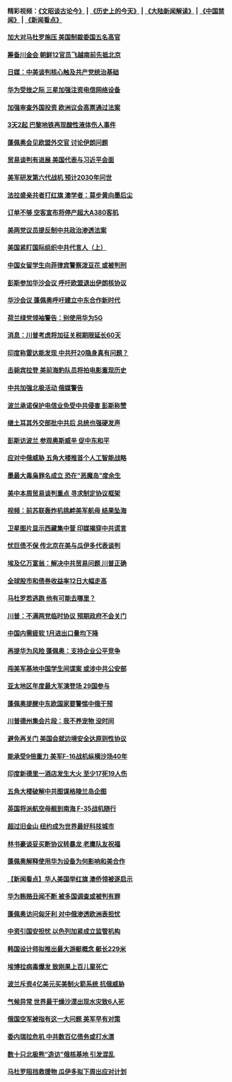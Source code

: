 #### 精彩视频：[《文昭谈古论今》](http://95.179.137.68/wenzhao) | [《历史上的今天》](http://95.179.137.68/today-in-history) | [《大陆新闻解读》](http://95.179.137.68/ntdtv-comedy) | [《中国禁闻》](http://95.179.137.68/ntdtv-news) | [《新闻看点》](http://95.179.137.68/news-insight) 

 #### [加大对马杜罗施压 美国制裁委国五名高官](../pages/nsc418/n11048312.md?t=02161312?t=02161237) 

#### [筹备川金会 朝鲜12官员飞越南前先抵北京](../pages/nsc418/n11048304.md?t=02161312?t=02161237) 

#### [日媒：中美谈判核心触及共产党统治基础](../pages/nsc418/n11048165.md?t=02161312?t=02161237) 

#### [华为受挫之际 三星加强注资电信网络设备](../pages/nsc418/n11047783.md?t=02161312?t=02161237) 

#### [加强审查外国投资 欧洲议会高票通过法案](../pages/nsc418/n11048074.md?t=02161312?t=02161237) 

#### [3天2起 巴黎地铁再现酸性液体伤人事件](../pages/nsc418/n11047974.md?t=02161312?t=02161237) 

#### [蓬佩奥会见欧盟外交官 讨论伊朗问题](../pages/nsc418/n11047592.md?t=02161312?t=02161237) 

#### [贸易谈判有进展 美国代表与习近平会面](../pages/nsc418/n11046943.md?t=02161312?t=02161237) 

#### [美军研发第六代战机 预计2030年问世](../pages/nsc418/n11046853.md?t=02161312?t=02161237) 

#### [法拉盛亲共者打红旗 澳学者：莫步黄向墨后尘](../pages/nsc418/n11044321.md?t=02161312?t=02161237) 

#### [订单不够 空客宣布将停产超大A380客机](../pages/nsc418/n11045504.md?t=02161312?t=02161237) 

#### [美两党议员提反制中共政治渗透法案](../pages/nsc418/n11045351.md?t=02161312?t=02161237) 

#### [美国紧盯国际组织中共代言人（上）](../pages/nsc418/n11042844.md?t=02161312?t=02161237) 

#### [中国女留学生向菲律宾警察泼豆花 或被判刑](../pages/nsc418/n11045199.md?t=02161312?t=02161237) 

#### [彭斯参加华沙会议 呼吁欧盟退出伊朗核协议](../pages/nsc418/n11045031.md?t=02161312?t=02161237) 

#### [华沙会议 蓬佩奥呼吁建立中东合作新时代](../pages/nsc418/n11044317.md?t=02161312?t=02161237) 

#### [荷兰绿党领袖警告：别使用华为5G](../pages/nsc418/n11042653.md?t=02161312?t=02161237) 

#### [消息：川普考虑将加征关税期限延长60天](../pages/nsc418/n11044512.md?t=02161312?t=02161237) 

#### [印度称雷达能发现 中共歼20隐身真有问题？](../pages/nsc418/n11044278.md?t=02161312?t=02161237) 

#### [击毙宾拉登 美前海豹队员将拍电影重现历史](../pages/nsc418/n11043977.md?t=02161312?t=02161237) 

#### [中共加强北极活动 俄媒警告](../pages/nsc418/n11042829.md?t=02161312?t=02161237) 

#### [波兰承诺保护电信业免受中共侵害 彭斯称赞](../pages/nsc418/n11042705.md?t=02161312?t=02161237) 

#### [继土耳其外交部批中共后 总统也强硬发声](../pages/nsc418/n11042777.md?t=02161312?t=02161237) 

#### [彭斯访波兰 参观奥斯威辛 促中东和平](../pages/nsc418/n11042477.md?t=02161312?t=02161237) 

#### [应对中俄威胁 五角大楼推首个人工智能战略](../pages/nsc418/n11042470.md?t=02161312?t=02161237) 

#### [墨最大毒枭罪名成立 恐在“恶魔岛”度余生](../pages/nsc418/n11042258.md?t=02161312?t=02161237) 

#### [美中本周贸易谈判重点 寻求制定协议框架](../pages/nsc418/n11041912.md?t=02161312?t=02161237) 

#### [视频：前苏联轰炸机挑衅美军航母 结果坠海](../pages/nsc418/n11041810.md?t=02161312?t=02161237) 

#### [卫星图片显示西藏集中营 印媒揭穿中共谎言](../pages/nsc418/n11041664.md?t=02161312?t=02161237) 

#### [忧巨债不保 传北京在美与瓜伊多代表谈判](../pages/nsc418/n11040772.md?t=02161312?t=02161237) 

#### [埃及亿万富翁：解决中共贸易问题 川普正确](../pages/nsc418/n11040351.md?t=02161312?t=02161237) 

#### [全球股市和债券收益率12日大幅走高](../pages/nsc418/n11040548.md?t=02161312?t=02161237) 

#### [马杜罗若逃跑 他有可能去哪里？](../pages/nsc418/n11040502.md?t=02161312?t=02161237) 

#### [川普：不满两党临时协议 预期政府不会关门](../pages/nsc418/n11040382.md?t=02161312?t=02161237) 

#### [中国内需疲软 1月进出口量均下降](../pages/nsc418/n11040021.md?t=02161312?t=02161237) 

#### [再提华为风险 蓬佩奥：支持企业公平竞争](../pages/nsc418/n11040198.md?t=02161312?t=02161237) 

#### [闯美军基地中国学生间谍案 或涉中共公安部](../pages/nsc418/n11040083.md?t=02161312?t=02161237) 

#### [亚太地区年度最大军演登场 29国参与](../pages/nsc418/n11039999.md?t=02161312?t=02161237) 

#### [蓬佩奥提醒中东欧国家要警惕中俄干预](../pages/nsc418/n11039745.md?t=02161312?t=02161237) 

#### [川普德州集会片段：我不养宠物 没时间](../pages/nsc418/n11039218.md?t=02161312?t=02161237) 

#### [避免再关门 美国会就边境安全达原则性协议](../pages/nsc418/n11039556.md?t=02161312?t=02161237) 

#### [能承受9倍重力 美军F-16战机纵横沙场40年](../pages/nsc418/n11039432.md?t=02161312?t=02161237) 

#### [印度新德里一酒店发生大火 至少17死19人伤](../pages/nsc418/n11039502.md?t=02161312?t=02161237) 

#### [五角大楼破解中共图谋格陵兰岛企图](../pages/nsc418/n11038368.md?t=02161312?t=02161237) 

#### [英国将派航空母舰到南海 F-35战机随行](../pages/nsc418/n11039035.md?t=02161312?t=02161237) 

#### [超过旧金山 纽约成为世界最好科技城市](../pages/nsc418/n11038537.md?t=02161312?t=02161237) 

#### [林书豪谈妥买断协议转暴龙 老鹰队友祝福](../pages/nsc418/n11038662.md?t=02161312?t=02161237) 

#### [蓬佩奥解释使用华为设备为何影响和美合作](../pages/nsc418/n11038282.md?t=02161312?t=02161237) 

#### [【新闻看点】华人美国举红旗 澳侨领被逐启示](../pages/nsc418/n11038210.md?t=02161312?t=02161237) 

#### [华为贿赂丑闻不断 被多国调查或被判有罪](../pages/nsc418/n11038028.md?t=02161312?t=02161237) 

#### [蓬佩奥访问匈牙利 对中俄渗透欧洲表担忧](../pages/nsc418/n11038057.md?t=02161312?t=02161237) 

#### [中资引国安担忧 以色列加紧成立监管机构](../pages/nsc418/n11037999.md?t=02161312?t=02161237) 

#### [韩国设计师拟推出最大游艇概念 艇长229米](../pages/nsc418/n11037905.md?t=02161312?t=02161237) 

#### [埃博拉病毒爆发 致刚果上百儿童死亡](../pages/nsc418/n11037661.md?t=02161312?t=02161237) 

#### [波兰斥资4亿美元买美制火箭系统 抗俄威胁](../pages/nsc418/n11036936.md?t=02161312?t=02161237) 

#### [气候异常 世界最干燥沙漠出现水灾致6人死](../pages/nsc418/n11037220.md?t=02161312?t=02161237) 

#### [俄国空军被指有这一大问题 美军早有对策](../pages/nsc418/n11036963.md?t=02161312?t=02161237) 

#### [委内瑞拉危机 中共数百亿债务或打水漂](../pages/nsc418/n11036297.md?t=02161312?t=02161237) 

#### [数十只北极熊“造访”俄核基地 引发混乱](../pages/nsc418/n11036150.md?t=02161312?t=02161237) 

#### [马杜罗阻挡救援物 瓜伊多拟下周出应对计划](../pages/nsc418/n11035966.md?t=02161312?t=02161237) 

